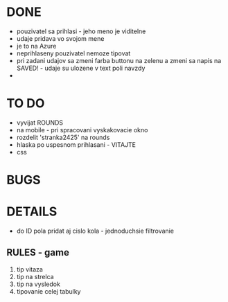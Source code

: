 # DONE
- pouzivatel sa prihlasi - jeho meno je viditelne
- udaje pridava vo svojom mene
- je to na Azure
- neprihlaseny pouzivatel nemoze tipovat
- pri zadani udajov sa zmeni farba buttonu na zelenu a zmeni sa napis na SAVED! - udaje su ulozene v text poli navzdy
-



# TO DO
- vyvijat ROUNDS
- na mobile - pri spracovani vyskakovacie okno 
- rozdelit 'stranka2425' na rounds
- hlaska po uspesnom prihlasani - VITAJTE
- css




# BUGS



# DETAILS
- do ID pola pridat aj cislo kola - jednoduchsie filtrovanie


## RULES - game
1. tip vitaza
2. tip na strelca
3. tip na vysledok
4. tipovanie celej tabulky

